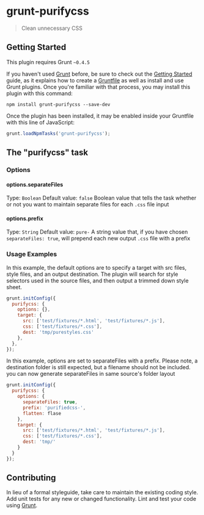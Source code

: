 # grunt-purifycss

> Clean unnecessary CSS

## Getting Started
This plugin requires Grunt `~0.4.5`

If you haven't used [Grunt](http://gruntjs.com/) before, be sure to check out the [Getting Started](http://gruntjs.com/getting-started) guide, as it explains how to create a [Gruntfile](http://gruntjs.com/sample-gruntfile) as well as install and use Grunt plugins. Once you're familiar with that process, you may install this plugin with this command:

```shell
npm install grunt-purifycss --save-dev
```

Once the plugin has been installed, it may be enabled inside your Gruntfile with this line of JavaScript:

```js
grunt.loadNpmTasks('grunt-purifycss');
```

## The "purifycss" task

### Options

#### options.separateFiles
Type: `Boolean` Default value: `false`
Boolean value that tells the task whether or not you want to maintain separate files for each `.css` file input

#### options.prefix
Type: `String` Default value: `pure-`
A string value that, if you have chosen `separateFiles: true`, will prepend each new output `.css` file with a prefix 

### Usage Examples

In this example, the default options are to specify a target with src files, style files, and an output destination. The plugin will search for style selectors used in the source files, and then output a trimmed down style sheet.

```js
grunt.initConfig({
  purifycss: {
    options: {},
    target: {
      src: ['test/fixtures/*.html', 'test/fixtures/*.js'],
      css: ['test/fixtures/*.css'],
      dest: 'tmp/purestyles.css'
    },
  },
});
```

In this example, options are set to separateFiles with a prefix.  Please note, a destination folder is still expected, but a filename should not be included.
you can now generate separateFiles in same source's folder layout 

```js
grunt.initConfig({
  purifycss: {
    options: {
      separateFiles: true,
      prefix: 'purifiedcss-',
      flatten: flase
    },
    target: {
      src: ['test/fixtures/*.html', 'test/fixtures/*.js'],
      css: ['test/fixtures/*.css'],
      dest: 'tmp/'
    }
  }
});
```

## Contributing
In lieu of a formal styleguide, take care to maintain the existing coding style. Add unit tests for any new or changed functionality. Lint and test your code using [Grunt](http://gruntjs.com/).
